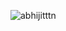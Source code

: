 

<p><img align="center" src="https://github-readme-streak-stats.herokuapp.com/?user=abhijitttn&" alt="abhijitttn" /></p>
